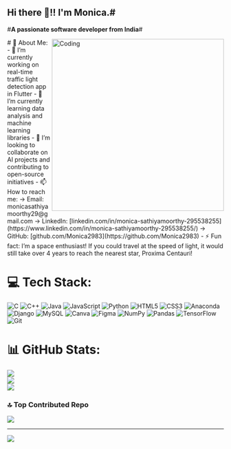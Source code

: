 ## Hi there 👋!! I'm Monica.#
#**A passionate software developer from India**#

<img align="right" alt="Coding" width="400" src="https://img.freepik.com/premium-photo/cartoon-girl-sitting-table-with-laptop-computer_988987-11526.jpg?w=360" />
# 💫 About Me:
- 🔭 I’m currently working on real-time traffic light detection app in Flutter
- 🌱 I’m currently learning data analysis and machine learning libraries
- 👯 I’m looking to collaborate on AI projects and contributing to open-source initiatives
- 📫 How to reach me:
        -> Email: monicasathiyamoorthy29@gmail.com
        -> LinkedIn: [linkedin.com/in/monica-sathiyamoorthy-295538255](https://www.linkedin.com/in/monica-sathiyamoorthy-295538255/)
        -> GitHub: [github.com/Monica2983](https://github.com/Monica2983)
- ⚡ Fun fact: I’m a space enthusiast! If you could travel at the speed of light, it would still take over 4 years to reach the nearest star, Proxima Centauri!

# 💻 Tech Stack:
![C](https://img.shields.io/badge/c-%2300599C.svg?style=flat&logo=c&logoColor=white) ![C++](https://img.shields.io/badge/c++-%2300599C.svg?style=flat&logo=c%2B%2B&logoColor=white) ![Java](https://img.shields.io/badge/java-%23ED8B00.svg?style=flat&logo=openjdk&logoColor=white) ![JavaScript](https://img.shields.io/badge/javascript-%23323330.svg?style=flat&logo=javascript&logoColor=%23F7DF1E) ![Python](https://img.shields.io/badge/python-3670A0?style=flat&logo=python&logoColor=ffdd54) ![HTML5](https://img.shields.io/badge/html5-%23E34F26.svg?style=flat&logo=html5&logoColor=white) ![CSS3](https://img.shields.io/badge/css3-%231572B6.svg?style=flat&logo=css3&logoColor=white) ![Anaconda](https://img.shields.io/badge/Anaconda-%2344A833.svg?style=flat&logo=anaconda&logoColor=white) ![Django](https://img.shields.io/badge/django-%23092E20.svg?style=flat&logo=django&logoColor=white) ![MySQL](https://img.shields.io/badge/mysql-4479A1.svg?style=flat&logo=mysql&logoColor=white) ![Canva](https://img.shields.io/badge/Canva-%2300C4CC.svg?style=flat&logo=Canva&logoColor=white) ![Figma](https://img.shields.io/badge/figma-%23F24E1E.svg?style=flat&logo=figma&logoColor=white) ![NumPy](https://img.shields.io/badge/numpy-%23013243.svg?style=flat&logo=numpy&logoColor=white) ![Pandas](https://img.shields.io/badge/pandas-%23150458.svg?style=flat&logo=pandas&logoColor=white) ![TensorFlow](https://img.shields.io/badge/TensorFlow-%23FF6F00.svg?style=flat&logo=TensorFlow&logoColor=white) ![Git](https://img.shields.io/badge/git-%23F05033.svg?style=flat&logo=git&logoColor=white)
# 📊 GitHub Stats:
![](https://github-readme-stats.vercel.app/api?username=Monica2983&theme=dark&hide_border=false&include_all_commits=false&count_private=false)<br/>
![](https://github-readme-streak-stats.herokuapp.com/?user=Monica2983&theme=dark&hide_border=false)<br/>
![](https://github-readme-stats.vercel.app/api/top-langs/?username=Monica2983&theme=dark&hide_border=false&include_all_commits=false&count_private=false&layout=compact)

### 🔝 Top Contributed Repo
![](https://github-contributor-stats.vercel.app/api?username=Monica2983&limit=5&theme=dark&combine_all_yearly_contributions=true)

---
[![](https://visitcount.itsvg.in/api?id=Monica2983&icon=0&color=11)](https://visitcount.itsvg.in)

